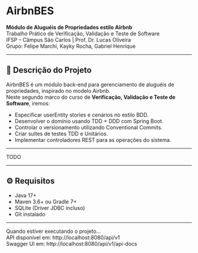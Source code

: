 # AirbnBES

**Módulo de Aluguéis de Propriedades estilo Airbnb**  
Trabalho Prático de Verificação, Validação e Teste de Software  
IFSP – Câmpus São Carlos | Prof. Dr. Lucas Oliveira  
Grupo: Felipe Marchi, Kayky Rocha, Gabriel Henrique

---

## 📖 Descrição do Projeto

AirbnBES é um módulo back-end para gerenciamento de aluguéis de propriedades, inspirado no modelo Airbnb.  
Neste segundo marco do curso de **Verificação, Validação e Teste de Software**, iremos:

- Especificar userEntity stories e cenários no estilo BDD.
- Desenvolver o domínio usando TDD + DDD com Spring Boot.
- Controlar o versionamento utilizando Conventional Commits.
- Criar suítes de testes TDD e Unitários.
- Implementar controladores REST para as operações do sistema.

---
TODO

---

## ⚙️ Requisitos

- Java 17+
- Maven 3.6+ ou Gradle 7+
- SQLite (Driver JDBC incluso)
- Git instalado

---
Quando estiver executando o projeto...  
API disponível em: http://localhost:8080/api/v1  
Swagger UI em: http://localhost:8080/api/v1/api-docs

